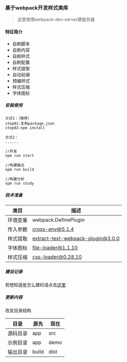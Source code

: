 ### 基于webpack开发样式类库

> 这里使用webpack-dev-server建服务器


#### 特征简介

- 自刷脚本
- 自刷内容
- 自刷样式
- 自刷配置
- 样式提取
- 自动前缀
- 预编样式
- 样式压缩
- 字体图标


##### 安装使用
```
方式1：（推荐）
step01:复制package.json
step02:npm install

方式2：
......

//开发
npm run start

//构建输出
npm run build

//构建分析
npm run study
```

##### 技术准备
|类目|描述|
|----|----|
|环境变量|webpack.DefinePlugin|
|传入参数|cross-env@5.1.4|
|样式提取|extract-text-webpack-plugin@3.0.0|
|字体图标|file-loader@1.1.10|
|样式压缩|css-loader@0.28.10|

##### 建设记录
若想知道是怎么建的请点击[这里](./HISTORY.md)

##### 更新内容

改变目录结构

|目录|原先|现在|
|----|----|----|
|源码目录|app|src|
|示例目录|app|demo|
|输出目录|build|dist|




